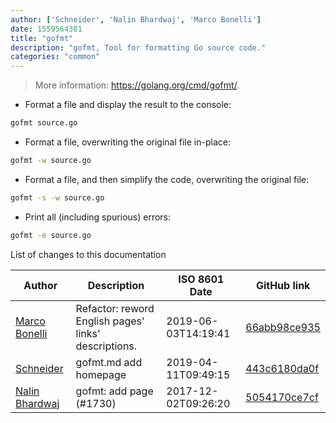 ```yaml
---
author: ['Schneider', 'Nalin Bhardwaj', 'Marco Bonelli']
date: 1559564381
title: "gofmt"
description: "gofmt, Tool for formatting Go source code."
categories: "common"
---
```

> More information: <https://golang.org/cmd/gofmt/>.

- Format a file and display the result to the console:

```bash
gofmt source.go
```

- Format a file, overwriting the original file in-place:

```bash
gofmt -w source.go
```

- Format a file, and then simplify the code, overwriting the original file:

```bash
gofmt -s -w source.go
```

- Print all (including spurious) errors:

```bash
gofmt -e source.go
```
List of changes to this documentation


Author | Description | ISO 8601 Date | GitHub link
------|-----|-----|-----
[Marco Bonelli](mailto:marco@mebeim.net) | Refactor: reword English pages' links' descriptions. | 2019-06-03T14:19:41 | [66abb98ce935](https://github.com/tldr-pages/tldr/commit/66abb98ce935c0f4516bf30c4d6da72180d5a3ab)
[Schneider](mailto:lucas.schneider@sap.com) | gofmt.md add homepage | 2019-04-11T09:49:15 | [443c6180da0f](https://github.com/tldr-pages/tldr/commit/443c6180da0f100cc416650a73ccccf395fef1d6)
[Nalin Bhardwaj](mailto:nalinbhardwaj@users.noreply.github.com) | gofmt: add page (#1730) | 2017-12-02T09:26:20 | [5054170ce7cf](https://github.com/tldr-pages/tldr/commit/5054170ce7cf8ef9c25ce45dc7db09981811beaa)

